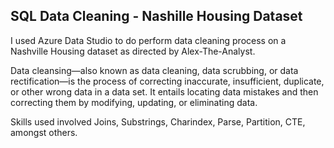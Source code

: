 ## SQL Data Cleaning - Nashille Housing Dataset

I used Azure Data Studio to do perform data cleaning process on a Nashville Housing dataset as directed by Alex-The-Analyst. 

Data cleansing—also known as data cleaning, data scrubbing, or data rectification—is the process of correcting inaccurate, insufficient, duplicate, or other wrong data in a data set. It entails locating data mistakes and then correcting them by modifying, updating, or eliminating data.

Skills used involved Joins, Substrings, Charindex, Parse, Partition, CTE, amongst others.
